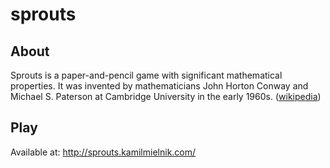 # sprouts

## About
Sprouts is a paper-and-pencil game with significant mathematical properties. It was invented by mathematicians John Horton Conway and Michael S. Paterson at Cambridge University in the early 1960s. ([wikipedia](https://en.wikipedia.org/wiki/Sprouts_(game)))

## Play
Available at: http://sprouts.kamilmielnik.com/
